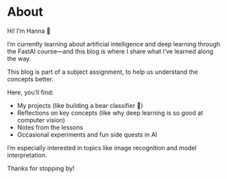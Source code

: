 # About

Hi! I’m Hanna 👋

I’m currently learning about artificial intelligence and deep learning through the FastAI course—and this blog is where I share what I’ve learned along the way.

This blog is part of a subject assignment, to help us understand the concepts better.

Here, you’ll find:

- My projects (like building a bear classifier 🐻)
- Reflections on key concepts (like why deep learning is so good at computer vision)
- Notes from the lessons
- Occasional experiments and fun side quests in AI

I’m especially interested in topics like image recognition and model interpretation.

Thanks for stopping by!

